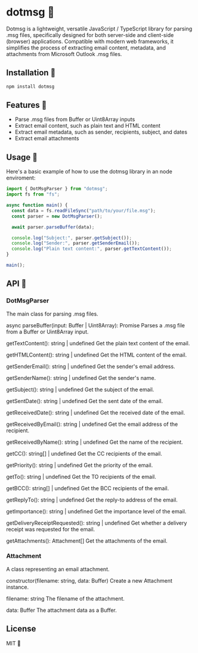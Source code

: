 # dotmsg 📧

Dotmsg is a lightweight, versatile JavaScript / TypeScript library for parsing .msg files, specifically designed for both server-side and client-side (browser) applications.
Compatible with modern web frameworks, it simplifies the process of extracting email content, metadata, and attachments from Microsoft Outlook .msg files.

## Installation 🔧

```bash
npm install dotmsg
```

## Features 🌟

- Parse .msg files from Buffer or Uint8Array inputs
- Extract email content, such as plain text and HTML content
- Extract email metadata, such as sender, recipients, subject, and dates
- Extract email attachments

## Usage 🚀

Here's a basic example of how to use the dotmsg library in an node enviroment:

```javascript
import { DotMsgParser } from "dotmsg";
import fs from "fs";

async function main() {
  const data = fs.readFileSync("path/to/your/file.msg");
  const parser = new DotMsgParser();

  await parser.parseBuffer(data);

  console.log("Subject:", parser.getSubject());
  console.log("Sender:", parser.getSenderEmail());
  console.log("Plain text content:", parser.getTextContent());
}

main();
```

## API 📘

### DotMsgParser

The main class for parsing .msg files.

async parseBuffer(input: Buffer | Uint8Array): Promise<void>
Parses a .msg file from a Buffer or Uint8Array input.

getTextContent(): string | undefined
Get the plain text content of the email.

getHTMLContent(): string | undefined
Get the HTML content of the email.

getSenderEmail(): string | undefined
Get the sender's email address.

getSenderName(): string | undefined
Get the sender's name.

getSubject(): string | undefined
Get the subject of the email.

getSentDate(): string | undefined
Get the sent date of the email.

getReceivedDate(): string | undefined
Get the received date of the email.

getReceivedByEmail(): string | undefined
Get the email address of the recipient.

getReceivedByName(): string | undefined
Get the name of the recipient.

getCC(): string[] | undefined
Get the CC recipients of the email.

getPriority(): string | undefined
Get the priority of the email.

getTo(): string | undefined
Get the TO recipients of the email.

getBCC(): string[] | undefined
Get the BCC recipients of the email.

getReplyTo(): string | undefined
Get the reply-to address of the email.

getImportance(): string | undefined
Get the importance level of the email.

getDeliveryReceiptRequested(): string | undefined
Get whether a delivery receipt was requested for the email.

getAttachments(): Attachment[]
Get the attachments of the email.

### Attachment

A class representing an email attachment.

constructor(filename: string, data: Buffer)
Create a new Attachment instance.

filename: string
The filename of the attachment.

data: Buffer
The attachment data as a Buffer.

## License

MIT 📄
